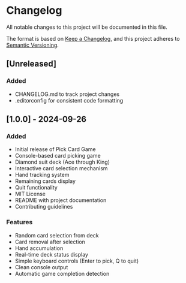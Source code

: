 # Changelog

All notable changes to this project will be documented in this file.

The format is based on [Keep a Changelog](https://keepachangelog.com/en/1.0.0/),
and this project adheres to [Semantic Versioning](https://semver.org/spec/v2.0.0.html).

## [Unreleased]

### Added
- CHANGELOG.md to track project changes
- .editorconfig for consistent code formatting

## [1.0.0] - 2024-09-26

### Added
- Initial release of Pick Card Game
- Console-based card picking game
- Diamond suit deck (Ace through King)
- Interactive card selection mechanism
- Hand tracking system
- Remaining cards display
- Quit functionality
- MIT License
- README with project documentation
- Contributing guidelines

### Features
- Random card selection from deck
- Card removal after selection
- Hand accumulation
- Real-time deck status display
- Simple keyboard controls (Enter to pick, Q to quit)
- Clean console output
- Automatic game completion detection

